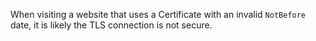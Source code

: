 When visiting a website that uses a Certificate with an invalid `NotBefore` date, it is likely the TLS connection is not secure.
